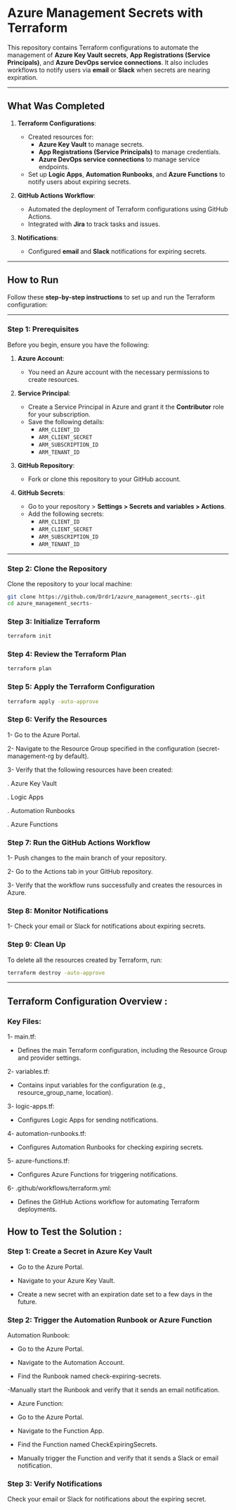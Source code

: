 # Azure Management Secrets with Terraform

This repository contains Terraform configurations to automate the management of **Azure Key Vault secrets**, **App Registrations (Service Principals)**, and **Azure DevOps service connections**. It also includes workflows to notify users via **email** or **Slack** when secrets are nearing expiration.

---

## **What Was Completed**

1. **Terraform Configurations**:
   - Created resources for:
     - **Azure Key Vault** to manage secrets.
     - **App Registrations (Service Principals)** to manage credentials.
     - **Azure DevOps service connections** to manage service endpoints.
   - Set up **Logic Apps**, **Automation Runbooks**, and **Azure Functions** to notify users about expiring secrets.

2. **GitHub Actions Workflow**:
   - Automated the deployment of Terraform configurations using GitHub Actions.
   - Integrated with **Jira** to track tasks and issues.

3. **Notifications**:
   - Configured **email** and **Slack** notifications for expiring secrets.

---

## **How to Run**

Follow these **step-by-step instructions** to set up and run the Terraform configuration:

---

### **Step 1: Prerequisites**

Before you begin, ensure you have the following:

1. **Azure Account**:
   - You need an Azure account with the necessary permissions to create resources.

2. **Service Principal**:
   - Create a Service Principal in Azure and grant it the **Contributor** role for your subscription.
   - Save the following details:
     - `ARM_CLIENT_ID`
     - `ARM_CLIENT_SECRET`
     - `ARM_SUBSCRIPTION_ID`
     - `ARM_TENANT_ID`

3. **GitHub Repository**:
   - Fork or clone this repository to your GitHub account.

4. **GitHub Secrets**:
   - Go to your repository > **Settings > Secrets and variables > Actions**.
   - Add the following secrets:
     - `ARM_CLIENT_ID`
     - `ARM_CLIENT_SECRET`
     - `ARM_SUBSCRIPTION_ID`
     - `ARM_TENANT_ID`

---

### **Step 2: Clone the Repository**

Clone the repository to your local machine:

```bash
git clone https://github.com/Drdr1/azure_management_secrts-.git
cd azure_management_secrts-
```
### **Step 3: Initialize Terraform**

```bash
terraform init
```

### **Step 4: Review the Terraform Plan**

```bash
terraform plan
```

### **Step 5: Apply the Terraform Configuration**

```bash
terraform apply -auto-approve
```

### **Step 6: Verify the Resources**

1- Go to the Azure Portal.

2- Navigate to the Resource Group specified in the configuration (secret-management-rg by default).

3- Verify that the following resources have been created:

. Azure Key Vault

. Logic Apps

. Automation Runbooks

. Azure Functions


### **Step 7: Run the GitHub Actions Workflow**

1- Push changes to the main branch of your repository.

2- Go to the Actions tab in your GitHub repository.

3- Verify that the workflow runs successfully and creates the resources in Azure.


### **Step 8: Monitor Notifications**

1- Check your email or Slack for notifications about expiring secrets.


### **Step 9: Clean Up**

To delete all the resources created by Terraform, run:

```bash
terraform destroy -auto-approve
```

---

## Terraform Configuration Overview :

### Key Files:

1- main.tf:

- Defines the main Terraform configuration, including the Resource Group and provider settings.

2- variables.tf:

- Contains input variables for the configuration (e.g., resource_group_name, location).

3- logic-apps.tf:

- Configures Logic Apps for sending notifications.

4- automation-runbooks.tf:

- Configures Automation Runbooks for checking expiring secrets.

5- azure-functions.tf:

- Configures Azure Functions for triggering notifications.

6- .github/workflows/terraform.yml:

- Defines the GitHub Actions workflow for automating Terraform deployments.

## How to Test the Solution :

### **Step 1: Create a Secret in Azure Key Vault**

- Go to the Azure Portal.

- Navigate to your Azure Key Vault.

- Create a new secret with an expiration date set to a few days in the future.

### **Step 2: Trigger the Automation Runbook or Azure Function**

 Automation Runbook:

- Go to the Azure Portal.

- Navigate to the Automation Account.

- Find the Runbook named check-expiring-secrets.

-Manually start the Runbook and verify that it sends an email notification.

- Azure Function:

- Go to the Azure Portal.

- Navigate to the Function App.

- Find the Function named CheckExpiringSecrets.

- Manually trigger the Function and verify that it sends a Slack or email notification.

### **Step 3: Verify Notifications**

Check your email or Slack for notifications about the expiring secret.








